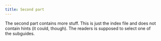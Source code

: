 ```yaml
---
title: Second part
---
```


The second part contains more stuff. This is just the index file and does not contain hints (it could, though).
The readers is supposed to select one of the subguides.
